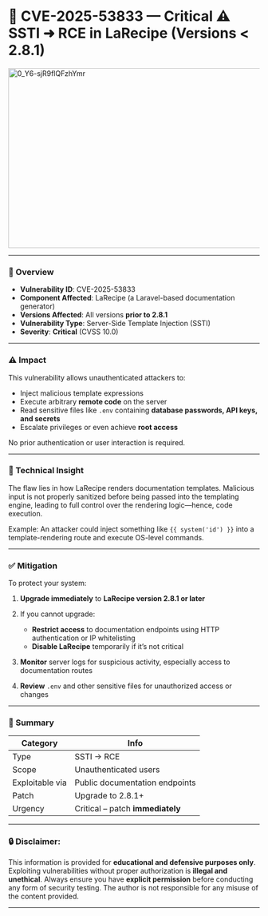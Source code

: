 # **🚨 CVE-2025-53833 — Critical ⚠️ SSTI ➜ RCE in LaRecipe (Versions < 2.8.1)**


<img width="960" height="360" alt="0_Y6-sjR9flQFzhYmr" src="https://github.com/user-attachments/assets/d521237a-6623-422c-be76-de69f39d9e9f" />


---

### 📌 Overview

* **Vulnerability ID**: CVE-2025-53833
* **Component Affected**: LaRecipe (a Laravel-based documentation generator)
* **Versions Affected**: All versions **prior to 2.8.1**
* **Vulnerability Type**: Server-Side Template Injection (SSTI)
* **Severity**: **Critical** (CVSS 10.0)

---

### ⚠️ Impact

This vulnerability allows unauthenticated attackers to:

* Inject malicious template expressions
* Execute arbitrary **remote code** on the server
* Read sensitive files like `.env` containing **database passwords, API keys, and secrets**
* Escalate privileges or even achieve **root access**

No prior authentication or user interaction is required.

---

### 🧠 Technical Insight

The flaw lies in how LaRecipe renders documentation templates. Malicious input is not properly sanitized before being passed into the templating engine, leading to full control over the rendering logic—hence, code execution.

Example:
An attacker could inject something like `{{ system('id') }}` into a template-rendering route and execute OS-level commands.

---

### ✅ Mitigation

To protect your system:

1. **Upgrade immediately** to **LaRecipe version 2.8.1 or later**
2. If you cannot upgrade:

   * **Restrict access** to documentation endpoints using HTTP authentication or IP whitelisting
   * **Disable LaRecipe** temporarily if it’s not critical
3. **Monitor** server logs for suspicious activity, especially access to documentation routes
4. **Review** `.env` and other sensitive files for unauthorized access or changes

---

### 🧩 Summary

| Category        | Info                             |
| --------------- | -------------------------------- |
| Type            | SSTI → RCE                       |
| Scope           | Unauthenticated users            |
| Exploitable via | Public documentation endpoints   |
| Patch           | Upgrade to 2.8.1+                |
| Urgency         | Critical – patch **immediately** |

---


### **🔒 Disclaimer:**

This information is provided for **educational and defensive purposes only**. Exploiting vulnerabilities without proper authorization is **illegal and unethical**. Always ensure you have **explicit permission** before conducting any form of security testing. The author is not responsible for any misuse of the content provided.

---


